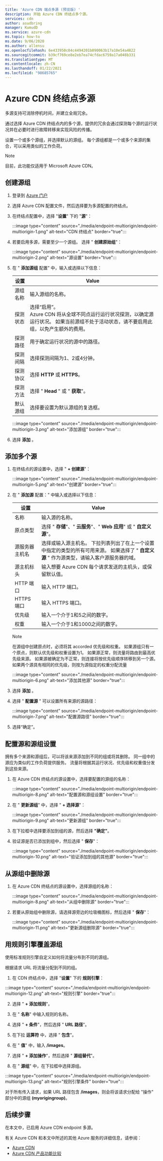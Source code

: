 ```yaml
---
title: 'Azure CDN 端点多源 (预览版) '
description: 开始 Azure CDN 终结点多个源。
services: cdn
author: asudbring
manager: KumudD
ms.service: azure-cdn
ms.topic: how-to
ms.date: 9/06/2020
ms.author: allensu
ms.openlocfilehash: 6e433950c04c4494201b090063b17a10e54a4822
ms.sourcegitcommit: b39cf769ce8e2eb7ea74cfdac6759a17a048b331
ms.translationtype: MT
ms.contentlocale: zh-CN
ms.lasthandoff: 01/22/2021
ms.locfileid: "98685765"
---
```

# <a name="azure-cdn-endpoint-multi-origin"></a>Azure CDN 终结点多源

多源支持可消除停机时间，并建立全局冗余。 

通过选择 Azure CDN 终结点内的多个源，提供的冗余会通过探测每个源的运行状况并在必要时进行故障转移来实现风险的传播。

设置一个或多个源组，并选择默认的源组。 每个源组都是一个或多个来源的集合，可以采用类似的工作负荷。

> [!NOTE]
> 目前，此功能仅适用于 Microsoft Azure CDN。 

## <a name="create-the-origin-group"></a>创建源组

1. 登录到 [Azure 门户](https://portal.azure.com)

2. 选择 Azure CDN 配置文件，然后选择要为多源配置的终结点。

3. 在终结点配置中，选择 "**设置**" 下的 "**源**"：

    :::image type="content" source="./media/endpoint-multiorigin/endpoint-multiorigin-1.png" alt-text="CDN 终结点" border="true":::

4. 若要启用多源，需要至少一个源组。 选择 " **创建原始组**"：

    :::image type="content" source="./media/endpoint-multiorigin/endpoint-multiorigin-2.png" alt-text="源设置" border="true":::

5. 在 " **添加源组** 配置" 中，输入或选择以下信息：

   | 设置           | Value                                                                 |
   |-------------------|-----------------------------------------------------------------------|
   | 源组名称 | 输入源组的名称。                                   |
   | 探测状态      | 选择“启用”。  </br> Azure CDN 将从全球不同点运行运行状况探测，以确定源运行状况。 如果当前源组不处于活动状态，请不要启用此组，以免产生额外的费用。
   | 探测路径        | 用于确定运行状况的源中的路径。 |
   | 探测间隔    | 选择探测间隔为1、2或4分钟。                        |
   | 探测协议    | 选择 **HTTP** 或 **HTTPS**。                                         |
   | 探测方法      | 选择 " **Head** " 或 " **获取**"。                                           |
   | 默认源组 | 选择要设置为默认源组的复选框。
    
   :::image type="content" source="./media/endpoint-multiorigin/endpoint-multiorigin-3.png" alt-text="添加源组" border="true":::

6. 选择 **添加** 。

## <a name="add-multiple-origins"></a>添加多个源

1. 在终结点的源设置中，选择 " **+ 创建源**"：

    :::image type="content" source="./media/endpoint-multiorigin/endpoint-multiorigin-5.png" alt-text="创建源" border="true":::

2. 在 " **添加源** 配置：" 中输入或选择以下信息：

   | 设置           | Value                                                                 |
   |-------------------|-----------------------------------------------------------------------|
   | 名称        | 输入源的名称。        |
   | 原点类型 | 选择 " **存储**"、" **云服务**"、" **Web 应用**" 或 " **自定义源**"。                                   |
   | 源服务器主机名        | 选择或输入源主机名。  下拉列表列出了在上一个设置中指定的类型的所有可用来源。 如果选择了 " **自定义源** " 作为源类型，请输入客户源服务器的域。 |
   | 源主机标头    | 输入想要 Azure CDN 每个请求发送的主机头，或保留默认值。                        |
   | HTTP 端口   | 输入 HTTP 端口。                                         |
   | HTTPS 端口     | 输入 HTTPS 端口。                                           |
   | 优先级    | 输入一个介于1和5之间的数字。       |
   | 权重      | 输入一个介于1和1000之间的数字。   |

    > [!NOTE]
    > 在源组中创建原点时，必须将其 accorded 优先级和权重。 如果源组只有一个原点，则默认优先级和权重设置为1。 如果源正常，则流量将路由到最高优先级来源。 如果源被确定为不正常，则连接将按优先级顺序转移到另一个源。 如果两个源具有相同的优先级，则按为源指定的权重分配流量 

    :::image type="content" source="./media/endpoint-multiorigin/endpoint-multiorigin-6.png" alt-text="添加其他源" border="true":::

3. 选择 **添加** 。

4. 选择 " **配置源** " 可以设置所有来源的源路径：

    :::image type="content" source="./media/endpoint-multiorigin/endpoint-multiorigin-7.png" alt-text="配置源路径" border="true":::

5. 选择“确定”。

## <a name="configure-origins-and-origin-group-settings"></a>配置源和源组设置

拥有多个来源和源组后，可以将该来源添加到不同的组或将其删除。 同一组中的源应为类似的工作负荷提供服务。 流量将根据其运行状况、优先级和权重值分发到这些来源。 

1. 在 Azure CDN 终结点的源设置中，选择要配置的源组的名称：

    :::image type="content" source="./media/endpoint-multiorigin/endpoint-multiorigin-8.png" alt-text="配置源和源组设置" border="true":::

2. 在 " **更新源组**" 中，选择 " **+ 选择源**"：

    :::image type="content" source="./media/endpoint-multiorigin/endpoint-multiorigin-9.png" alt-text="更新源组" border="true":::

4. 在下拉框中选择要添加到组的源，然后选择 **"确定"**。

5. 验证源是否已添加到组中，然后选择 " **保存**"：

    :::image type="content" source="./media/endpoint-multiorigin/endpoint-multiorigin-10.png" alt-text="验证添加到组的其他源" border="true":::

## <a name="remove-origin-from-origin-group"></a>从源组中删除源

1. 在 Azure CDN 终结点的源设置中，选择源组的名称：

    :::image type="content" source="./media/endpoint-multiorigin/endpoint-multiorigin-8.png" alt-text="从组中删除源" border="true":::

2. 若要从原始组中删除源，请选择源旁边的垃圾桶图标，然后选择 " **保存**"：

    :::image type="content" source="./media/endpoint-multiorigin/endpoint-multiorigin-11.png" alt-text="更新源组删除源" border="true":::

## <a name="override-origin-group-with-rules-engine"></a>用规则引擎覆盖源组

使用标准规则引擎自定义如何将流量分布到不同的源组。

根据请求 URL 将流量分配到不同的组。

1. 在 CDN 终结点中，选择 "**设置**" 下的 **规则引擎**：

:::image type="content" source="./media/endpoint-multiorigin/endpoint-multiorigin-12.png" alt-text="规则引擎" border="true":::

2. 选择 " **+ 添加规则**"。

3. 在 " **名称**" 中输入规则的名称。

4. 选择 " **+ 条件**"，然后选择 " **URL 路径**"。

5. 在下拉 **运算符** 中，选择 " **包含**"。

6. 在 " **值**" 中，输入 **/images**。

7. 选择 " **+ 添加操作**"，然后选择 " **源组替代**"。

8. 在 " **源组**" 中，在下拉框中选择源组。

:::image type="content" source="./media/endpoint-multiorigin/endpoint-multiorigin-13.png" alt-text="规则引擎条件" border="true":::

对于所有传入请求，如果 URL 路径包含 **/images**，则会将该请求分配给 "操作" 部分中的源组 **(myorigingroup)**。 

## <a name="next-steps"></a>后续步骤
在本文中，已启用 Azure CDN endpoint 多源。

有关 Azure CDN 和本文中所述的其他 Azure 服务的详细信息，请参阅：

* [Azure CDN](./cdn-overview.md)
* [Azure CDN 产品功能比较](./cdn-features.md)
